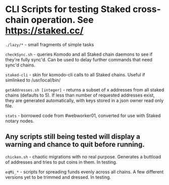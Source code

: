 # CLI Scripts for testing Staked cross-chain operation. See https://staked.cc/

`./lazy/*` - small fragments of simple tasks

`checkSync.sh` - queries Komodo and all Staked chain daemons to see if they're fully sync'd. Can be used to delay further commands that need sync'd chains.

`staked-cli` - skin for komodo-cli calls to all Staked chains. Useful if simlinked to /usr/local/bin/

`getAddresses.sh [integer]` - returns a subset of x addresses from all staked chains (defaults to 5). If less than number of requested addresses exist, they are generated automatically, with keys stored in a json owner read only file.

`stats` - borrowed code from #webworker01, converted for use with Staked notary nodes.

## Any scripts still being tested will display a warning and chance to quit before running.

`chicken.sh` - chaotic migrations with no real purpose. Generates a buttload of addresses and tries to put coins in them. In testing.

`eqMi_*` - scripts for spreading funds evenly across all chains. A few different versions yet to be trimmed and dressed. In testing.
